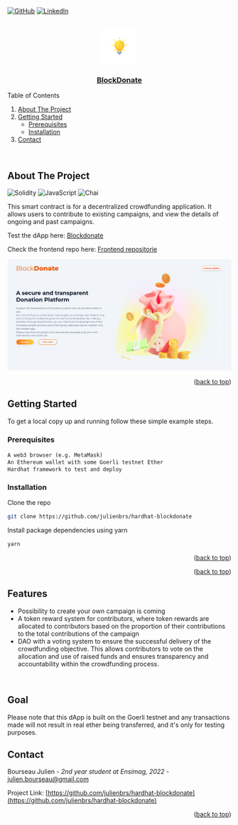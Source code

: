 <a name="readme-top"></a>
[![GitHub](https://img.shields.io/badge/github-%23121011.svg?style=for-the-badge&logo=github&logoColor=white)](https://github.com/julienbrs)
[![LinkedIn][linkedin-shield]][linkedin-url]

<!-- PROJECT LOGO -->
<br />
<div align="center">
  <a href="https://blockdonate.vercel.app/">
    <img src="assets/icone.png" alt="Logo" width="80" height="80">
  </a>
  </a>
  <h3 align="center">
    <a href="https://blockdonate.vercel.app/">BlockDonate</a>
  </h3>
  </p>
</div>
<!-- TABLE OF CONTENTS -->
<summary>Table of Contents</summary>
<ol>
<li>
    <a href="#about-the-project">About The Project</a>
</li>
<li>
    <a href="#getting-started">Getting Started</a>
    <ul>
    <li><a href="#prerequisites">Prerequisites</a></li>
    <li><a href="#installation">Installation</a></li>
    </ul>
</li>
<li><a href="#contact">Contact</a></li>
</ol>
<br />
<!-- ABOUT THE PROJECT -->

## About The Project
![Solidity](https://img.shields.io/badge/Solidity-e6e6e6?style=for-the-badge&logo=solidity&logoColor=black)
![JavaScript](https://img.shields.io/badge/javascript-%23323330.svg?style=for-the-badge&logo=javascript&logoColor=%23F7DF1E)
![Chai](https://img.shields.io/badge/chai-A30701?style=for-the-badge&logo=chai&logoColor=white)


This smart contract is for a decentralized crowdfunding application. It allows users to contribute to existing campaigns, and view the details of ongoing and past campaigns.

Test the dApp here: [Blockdonate](https://blockdonate.vercel.app/)

Check the frontend repo here: [Frontend repositorie](https://github.com/julienbrs/frontend-blockdonate)
<br />
<p align="center">
  <img src="assets/blockdonate.png" alt="Dapp Blockdonate Screenshot"/>
</p>
<p align="right">(<a href="#readme-top">back to top</a>)</p>

<!-- GETTING STARTED -->
## Getting Started

To get a local copy up and running follow these simple example steps.
### Prerequisites

    A web3 browser (e.g. MetaMask)
    An Ethereum wallet with some Goerli testnet Ether
    Hardhat framework to test and deploy

### Installation

Clone the repo

```sh
git clone https://github.com/julienbrs/hardhat-blockdonate
```

Install package dependencies using yarn
```sh
yarn
```



<p align="right">(<a href="#readme-top">back to top</a>)</p>



<p align="right">(<a href="#readme-top">back to top</a>)</p>

## Features

- Possibility to create your own campaign is coming
- A token reward system for contributors, where token rewards are allocated to contributors based on the proportion of their contributions to the total contributions of the campaign
- DAO with a voting system to ensure the successful delivery of the crowdfunding objective. This allows contributors to vote on the allocation and use of raised funds and ensures transparency and accountability within the crowdfunding process.

</br>

<!-- GOAL -->
## Goal

Please note that this dApp is built on the Goerli testnet and any transactions made will not result in real ether being transferred, and it's only for testing purposes.


<!-- CONTACT -->

## Contact

Bourseau Julien - _2nd year student at Ensimag, 2022_ - julien.bourseau@gmail.com

Project Link: [https://github.com/julienbrs/hardhat-blockdonate](https://github.com/julienbrs/hardhat-blockdonate)

<p align="right">(<a href="#readme-top">back to top</a>)</p>

[linkedin-shield]: https://img.shields.io/badge/-LinkedIn-black.svg?style=for-the-badge&logo=linkedin&colorB=555
[linkedin-url]: https://www.linkedin.com/in/julien-bourseau-ba2239228
